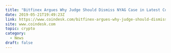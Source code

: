 ```yaml
---
title: "Bitfinex Argues Why Judge Should Dismiss NYAG Case in Latest Court Filings"
date: 2019-05-21T19:49:23Z
link: https://www.coindesk.com/bitfinex-argues-why-judge-should-dismiss-nyag-case-in-latest-court-filings?utm_medium=RSS&utm_source=hune
site: www.coindesk.com
topic: crypto
category:
  - News
draft: false
---
```

